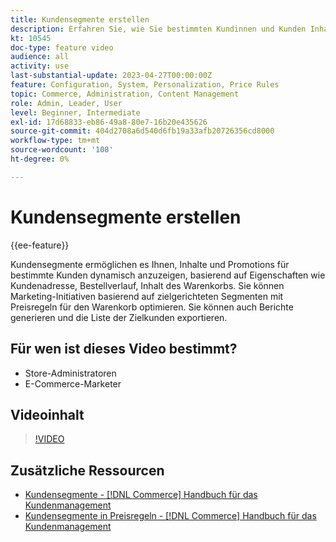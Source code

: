 ```yaml
---
title: Kundensegmente erstellen
description: Erfahren Sie, wie Sie bestimmten Kundinnen und Kunden Inhalte und Promotions basierend auf Eigenschaften wie Kundenadresse, Bestellverlauf und Warenkorbinhalt dynamisch anzeigen können.
kt: 10545
doc-type: feature video
audience: all
activity: use
last-substantial-update: 2023-04-27T00:00:00Z
feature: Configuration, System, Personalization, Price Rules
topic: Commerce, Administration, Content Management
role: Admin, Leader, User
level: Beginner, Intermediate
exl-id: 17d68833-eb86-49a8-80e7-16b20e435626
source-git-commit: 404d2708a6d540d6fb19a33afb20726356cd8000
workflow-type: tm+mt
source-wordcount: '108'
ht-degree: 0%

---
```


# Kundensegmente erstellen

{{ee-feature}}

Kundensegmente ermöglichen es Ihnen, Inhalte und Promotions für bestimmte Kunden dynamisch anzuzeigen, basierend auf Eigenschaften wie Kundenadresse, Bestellverlauf, Inhalt des Warenkorbs. Sie können Marketing-Initiativen basierend auf zielgerichteten Segmenten mit Preisregeln für den Warenkorb optimieren. Sie können auch Berichte generieren und die Liste der Zielkunden exportieren.

## Für wen ist dieses Video bestimmt?

- Store-Administratoren
- E-Commerce-Marketer

## Videoinhalt

>[!VIDEO](https://video.tv.adobe.com/v/343659?quality=12&learn=on)

## Zusätzliche Ressourcen

- [Kundensegmente - [!DNL Commerce] Handbuch für das Kundenmanagement](https://experienceleague.adobe.com/docs/commerce-admin/customers/customers-menu/customer-segments.html)
- [Kundensegmente in Preisregeln -  [!DNL Commerce] Handbuch für das Kundenmanagement](https://experienceleague.adobe.com/docs/commerce-admin/customers/segments/customer-segment-price-rule.html)
